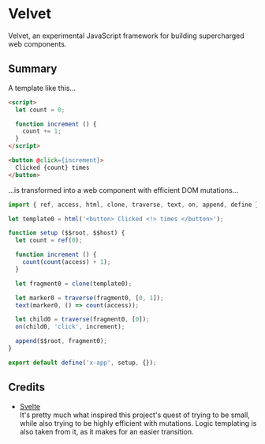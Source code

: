 # Velvet

Velvet, an experimental JavaScript framework for building supercharged web components.

## Summary

A template like this...

```html
<script>
  let count = 0;

  function increment () {
    count += 1;
  }
</script>

<button @click={increment}>
  Clicked {count} times
</button>
```

...is transformed into a web component with efficient DOM mutations...

```js
import { ref, access, html, clone, traverse, text, on, append, define } from '@intrnl/velvet/internal';

let template0 = html('<button> Clicked <!> times </button>');

function setup ($$root, $$host) {
  let count = ref(0);

  function increment () {
    count(count(access) + 1);
  }

  let fragment0 = clone(template0);

  let marker0 = traverse(fragment0, [0, 1]);
  text(marker0, () => count(access));

  let child0 = traverse(fragment0, [0]);
  on(child0, 'click', increment);

  append($$root, fragment0);
}

export default define('x-app', setup, {});
```

## Credits

- [Svelte](https://github.com/sveltejs/svelte)  
  It's pretty much what inspired this project's quest of trying to be small, while also trying to be
  highly efficient with mutations. Logic templating is also taken from it, as it makes for an easier
  transition.
